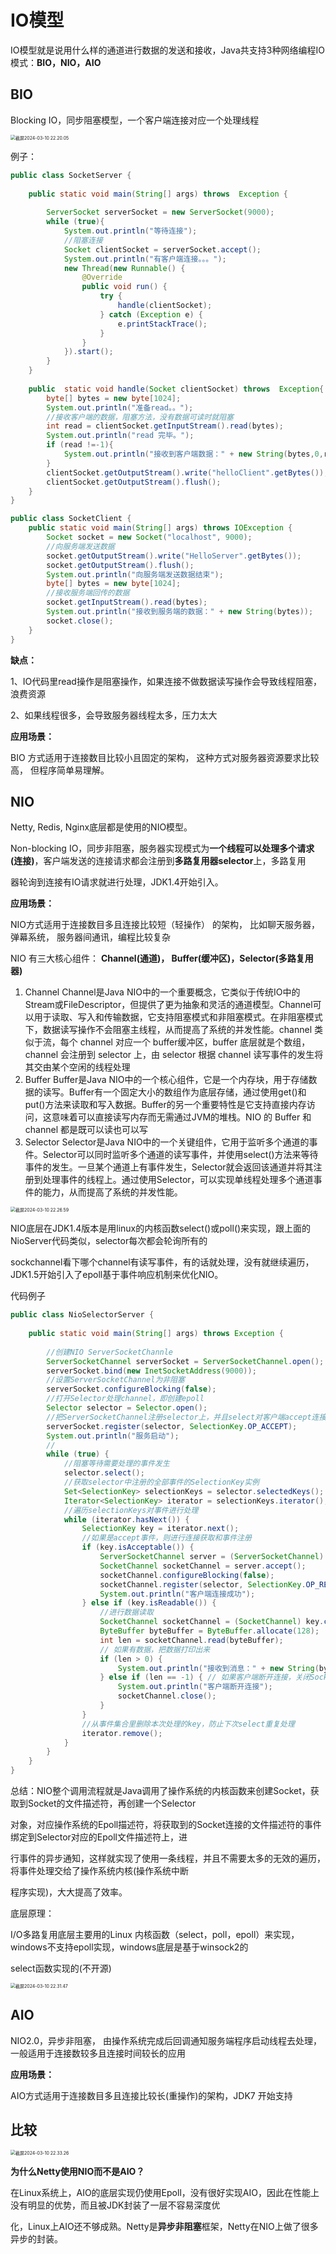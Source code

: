 # IO模型

IO模型就是说用什么样的通道进行数据的发送和接收，Java共支持3种网络编程IO模式：**BIO，NIO，AIO**

## BIO

Blocking IO，同步阻塞模型，一个客户端连接对应一个处理线程

<img src="./1.assets/%E6%88%AA%E5%B1%8F2024-03-1022.20.05.png" alt="截屏2024-03-10 22.20.05" style="zoom:50%;" />

例子：

```java
public class SocketServer {
 
    public static void main(String[] args) throws  Exception {
 
        ServerSocket serverSocket = new ServerSocket(9000);
        while (true){
            System.out.println("等待连接");
            //阻塞连接
            Socket clientSocket = serverSocket.accept();
            System.out.println("有客户端连接。。。");
            new Thread(new Runnable() {
                @Override
                public void run() {
                    try {
                        handle(clientSocket);
                    } catch (Exception e) {
                        e.printStackTrace();
                    }
                }
            }).start();
        }
    }
 
    public  static void handle(Socket clientSocket) throws  Exception{
        byte[] bytes = new byte[1024];
        System.out.println("准备read。。");
        //接收客户端的数据，阻塞方法，没有数据可读时就阻塞
        int read = clientSocket.getInputStream().read(bytes);
        System.out.println("read 完毕。");
        if (read !=-1){
            System.out.println("接收到客户端数据：" + new String(bytes,0,read));
        }
        clientSocket.getOutputStream().write("helloClient".getBytes());
        clientSocket.getOutputStream().flush();
    }
}
```

```java
public class SocketClient {
    public static void main(String[] args) throws IOException {
        Socket socket = new Socket("localhost", 9000);
        //向服务端发送数据
        socket.getOutputStream().write("HelloServer".getBytes());
        socket.getOutputStream().flush();
        System.out.println("向服务端发送数据结束");
        byte[] bytes = new byte[1024];
        //接收服务端回传的数据
        socket.getInputStream().read(bytes);
        System.out.println("接收到服务端的数据：" + new String(bytes));
        socket.close();
    }
}
```

**缺点：**

1、IO代码里read操作是阻塞操作，如果连接不做数据读写操作会导致线程阻塞，浪费资源

2、如果线程很多，会导致服务器线程太多，压力太大

**应用场景：**

BIO 方式适用于连接数目比较小且固定的架构， 这种方式对服务器资源要求比较高， 但程序简单易理解。



## NIO

Netty, Redis, Nginx底层都是使用的NIO模型。

Non-blocking IO，同步非阻塞，服务器实现模式为**一个线程可以处理多个请求(连接)**，客户端发送的连接请求都会注册到**多路复用器selector**上，多路复用

器轮询到连接有IO请求就进行处理，JDK1.4开始引入。

**应用场景：**

NIO方式适用于连接数目多且连接比较短（轻操作） 的架构， 比如聊天服务器， 弹幕系统， 服务器间通讯，编程比较复杂

NIO 有三大核心组件： **Channel(通道)， Buffer(缓冲区)，Selector(多路复用器)**

1. Channel
   Channel是Java NIO中的一个重要概念，它类似于传统IO中的Stream或FileDescriptor，但提供了更为抽象和灵活的通道模型。Channel可以用于读取、写入和传输数据，它支持阻塞模式和非阻塞模式。在非阻塞模式下，数据读写操作不会阻塞主线程，从而提高了系统的并发性能。channel 类似于流，每个 channel 对应一个 buffer缓冲区，buffer 底层就是个数组，channel 会注册到 selector 上，由 selector 根据 channel 读写事件的发生将其交由某个空闲的线程处理
2. Buffer
   Buffer是Java NIO中的一个核心组件，它是一个内存块，用于存储数据的读写。Buffer有一个固定大小的数组作为底层存储，通过使用get()和put()方法来读取和写入数据。Buffer的另一个重要特性是它支持直接内存访问，这意味着可以直接读写内存而无需通过JVM的堆栈。NIO 的 Buffer 和 channel 都是既可以读也可以写
3. Selector
   Selector是Java NIO中的一个关键组件，它用于监听多个通道的事件。Selector可以同时监听多个通道的读写事件，并使用select()方法来等待事件的发生。一旦某个通道上有事件发生，Selector就会返回该通道并将其注册到处理事件的线程上。通过使用Selector，可以实现单线程处理多个通道事件的能力，从而提高了系统的并发性能。

<img src="./1.assets/%E6%88%AA%E5%B1%8F2024-03-1022.26.59.png" alt="截屏2024-03-10 22.26.59" style="zoom: 50%;" />

NIO底层在JDK1.4版本是用linux的内核函数select()或poll()来实现，跟上面的NioServer代码类似，selector每次都会轮询所有的

sockchannel看下哪个channel有读写事件，有的话就处理，没有就继续遍历，JDK1.5开始引入了epoll基于事件响应机制来优化NIO。

代码例子

```java
public class NioSelectorServer {
 
    public static void main(String[] args) throws Exception {
 
        //创建NIO ServerSocketChannle
        ServerSocketChannel serverSocket = ServerSocketChannel.open();
        serverSocket.bind(new InetSocketAddress(9000));
        //设置ServerSocketChannel为非阻塞
        serverSocket.configureBlocking(false);
        //打开Selector处理channel，即创建epoll
        Selector selector = Selector.open();
        //把ServerSocketChannel注册selector上，并且select对客户端accept连接操作感兴趣
        serverSocket.register(selector, SelectionKey.OP_ACCEPT);
        System.out.println("服务启动");
        //
        while (true) {
            //阻塞等待需要处理的事件发生
            selector.select();
            //获取selector中注册的全部事件的SelectionKey实例
            Set<SelectionKey> selectionKeys = selector.selectedKeys();
            Iterator<SelectionKey> iterator = selectionKeys.iterator();
            //遍历selectionKeys对事件进行处理
            while (iterator.hasNext()) {
                SelectionKey key = iterator.next();
                //如果是accept事件，则进行连接获取和事件注册
                if (key.isAcceptable()) {
                    ServerSocketChannel server = (ServerSocketChannel) key.channel();
                    SocketChannel socketChannel = server.accept();
                    socketChannel.configureBlocking(false);
                    socketChannel.register(selector, SelectionKey.OP_READ);
                    System.out.println("客户端连接成功");
                } else if (key.isReadable()) {
                    //进行数据读取
                    SocketChannel socketChannel = (SocketChannel) key.channel();
                    ByteBuffer byteBuffer = ByteBuffer.allocate(128);
                    int len = socketChannel.read(byteBuffer);
                    // 如果有数据，把数据打印出来
                    if (len > 0) {
                        System.out.println("接收到消息：" + new String(byteBuffer.array()));
                    } else if (len == -1) { // 如果客户端断开连接，关闭Socket
                        System.out.println("客户端断开连接");
                        socketChannel.close();
                    }
                }
                //从事件集合里删除本次处理的key，防止下次select重复处理
                iterator.remove();
            }
        }
    }
}
```

总结：NIO整个调用流程就是Java调用了操作系统的内核函数来创建Socket，获取到Socket的文件描述符，再创建一个Selector

对象，对应操作系统的Epoll描述符，将获取到的Socket连接的文件描述符的事件绑定到Selector对应的Epoll文件描述符上，进

行事件的异步通知，这样就实现了使用一条线程，并且不需要太多的无效的遍历，将事件处理交给了操作系统内核(操作系统中断

程序实现)，大大提高了效率。



底层原理：

I/O多路复用底层主要用的Linux 内核函数（select，poll，epoll）来实现，windows不支持epoll实现，windows底层是基于winsock2的

select函数实现的(不开源)

<img src="./1.assets/%E6%88%AA%E5%B1%8F2024-03-1022.31.47.png" alt="截屏2024-03-10 22.31.47" style="zoom:50%;" />



## AIO

NIO2.0，异步非阻塞， 由操作系统完成后回调通知服务端程序启动线程去处理， 一般适用于连接数较多且连接时间较长的应用

**应用场景：**

AIO方式适用于连接数目多且连接比较长(重操作)的架构，JDK7 开始支持



## 比较

<img src="./1.assets/%E6%88%AA%E5%B1%8F2024-03-1022.33.26.png" alt="截屏2024-03-10 22.33.26" style="zoom:50%;" />

**为什么Netty使用NIO而不是AIO？**

在Linux系统上，AIO的底层实现仍使用Epoll，没有很好实现AIO，因此在性能上没有明显的优势，而且被JDK封装了一层不容易深度优

化，Linux上AIO还不够成熟。Netty是**异步非阻塞**框架，Netty在NIO上做了很多异步的封装。